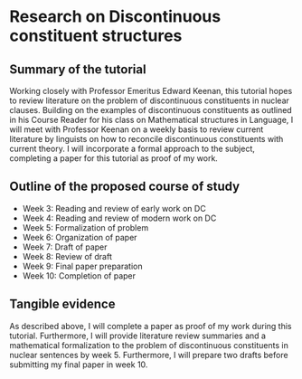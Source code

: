 # Research on Discontinuous constituent structures

## Summary of the tutorial
Working closely  with Professor Emeritus Edward  Keenan, this tutorial
hopes   to  review   literature  on   the  problem   of  discontinuous
constituents  in  nuclear  clauses.    Building  on  the  examples  of
discontinuous constituents  as outlined in  his Course Reader  for his
class  on  Mathematical  structures  in Language,  I  will  meet  with
Professor Keenan  on a  weekly basis to  review current  literature by
linguists on how to  reconcile discontinuous constituents with current
theory.   I  will  incorporate  a  formal  approach  to  the  subject,
completing a paper for this tutorial as proof of my work.

## Outline of the proposed course of study
- Week 3: Reading and review of early work on DC
- Week 4:  Reading and review of modern work on DC
- Week 5:  Formalization of problem
- Week 6:  Organization of paper
- Week 7:  Draft of paper
- Week 8:  Review of draft
- Week 9:  Final paper preparation
- Week 10: Completion of paper

## Tangible evidence
As described above, I will complete a paper as proof of my work during
this tutorial. Furthermore, I will provide literature review summaries
and  a  mathematical formalization  to  the  problem of  discontinuous
constituents  in nuclear  sentences  by week  5.  Furthermore, I  will
prepare two drafts before submitting my final paper in week 10.